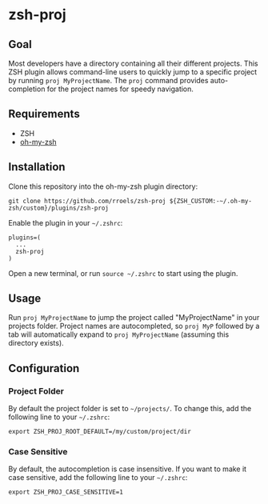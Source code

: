 # zsh-proj

## Goal

Most developers have a directory containing all their different projects. This ZSH plugin allows command-line users to quickly jump to a specific project by running `proj MyProjectName`. The `proj` command provides auto-completion for the project names for speedy navigation.

## Requirements

* ZSH
* [oh-my-zsh](https://ohmyz.sh/)

## Installation

Clone this repository into the oh-my-zsh plugin directory:

```
git clone https://github.com/rroels/zsh-proj ${ZSH_CUSTOM:-~/.oh-my-zsh/custom}/plugins/zsh-proj
```

Enable the plugin in your `~/.zshrc`:

```
plugins=(
  ... 
  zsh-proj
)
```

Open a new terminal, or run `source ~/.zshrc` to start using the plugin.

## Usage

Run `proj MyProjectName` to jump the project called "MyProjectName" in your projects folder. Project names are autocompleted, so `proj MyP` followed by a tab will automatically expand to `proj MyProjectName` (assuming this directory exists).

## Configuration

### Project Folder

By default the project folder is set to `~/projects/`. To change this, add the following line to your `~/.zshrc`:

```
export ZSH_PROJ_ROOT_DEFAULT=/my/custom/project/dir
```

### Case Sensitive

By default, the autocompletion is case insensitive. If you want to make it case sensitive, add the following line to your `~/.zshrc`:


```
export ZSH_PROJ_CASE_SENSITIVE=1
```

